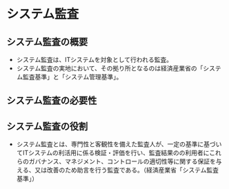 # システム監査
## システム監査の概要
- システム監査は、ITシステムを対象として行われる監査。
- システム監査の実地において、その拠り所となるのは経済産業省の「システム監査基準」と「システム管理基準」。

## システム監査の必要性


## システム監査の役割
- システム監査とは、専門性と客観性を備えた監査人が、一定の基準に基づいてITシステムの利活用に係る検証・評価を行い、監査結果のの利用者にこれらのガバナンス、マネジメント、コントロールの適切性等に関する保証を与える、又は改善のため助言を行う監査である。（経済産業省「システム監査基準」）
